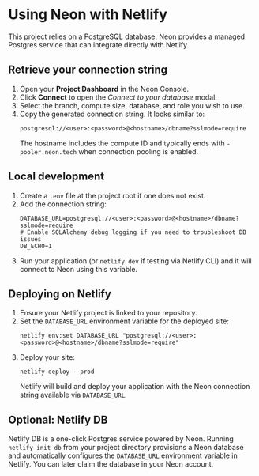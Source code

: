# Using Neon with Netlify

This project relies on a PostgreSQL database. Neon provides a managed Postgres service that can integrate directly with Netlify.

## Retrieve your connection string
1. Open your **Project Dashboard** in the Neon Console.
2. Click **Connect** to open the *Connect to your database* modal.
3. Select the branch, compute size, database, and role you wish to use.
4. Copy the generated connection string. It looks similar to:
   ```
   postgresql://<user>:<password>@<hostname>/dbname?sslmode=require
   ```
   The hostname includes the compute ID and typically ends with `-pooler.neon.tech` when connection pooling is enabled.

## Local development
1. Create a `.env` file at the project root if one does not exist.
2. Add the connection string:
   ```
   DATABASE_URL=postgresql://<user>:<password>@<hostname>/dbname?sslmode=require
   # Enable SQLAlchemy debug logging if you need to troubleshoot DB issues
   DB_ECHO=1
   ```
3. Run your application (or `netlify dev` if testing via Netlify CLI) and it will connect to Neon using this variable.

## Deploying on Netlify
1. Ensure your Netlify project is linked to your repository.
2. Set the `DATABASE_URL` environment variable for the deployed site:
   ```
   netlify env:set DATABASE_URL "postgresql://<user>:<password>@<hostname>/dbname?sslmode=require"
   ```
3. Deploy your site:
   ```
   netlify deploy --prod
   ```
   Netlify will build and deploy your application with the Neon connection string available via `DATABASE_URL`.

## Optional: Netlify DB
Netlify DB is a one-click Postgres service powered by Neon. Running `netlify init db` from your project directory provisions a Neon database and automatically configures the `DATABASE_URL` environment variable in Netlify. You can later claim the database in your Neon account.

